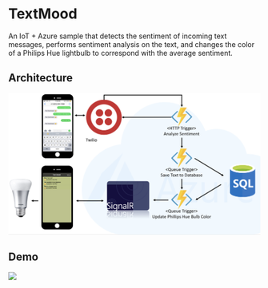 # TextMood
An IoT + Azure sample that detects the sentiment of incoming text messages, performs sentiment analysis on the text, and changes the color of a Philips Hue lightbulb to correspond with the average sentiment.

## Architecture

![](https://github.com/brminnick/Videos/blob/master/TextMood/TextMoodArchitecture.png)

## Demo
![](https://github.com/brminnick/Videos/blob/master/TextMood/TextMoodGif.gif)

